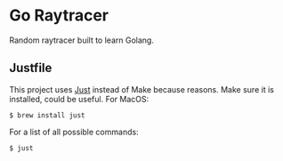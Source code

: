 # Go Raytracer

Random raytracer built to learn Golang.

## Justfile

This project uses [Just](https://github.com/casey/just) instead of Make because
reasons. Make sure it is installed, could be useful. For MacOS:

```
$ brew install just
```

For a list of all possible commands:

```
$ just
```
